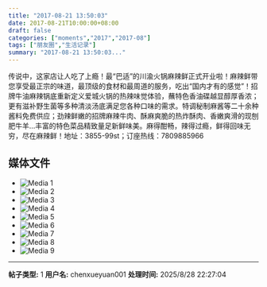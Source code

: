 ```yaml
---
title: "2017-08-21 13:50:03"
date: 2017-08-21T10:00:00+08:00
draft: false
categories: ["moments","2017","2017-08"]
tags: ["朋友圈","生活记录"]
summary: "2017-08-21 13:50:03..."
---
```


传说中，这家店让人吃了上瘾！最“巴适”的川渝火锅麻辣鲜正式开业啦！麻辣鲜带您享受最正宗的味道，最顶级的食材和最周道的服务，吃出“国内才有的感觉”！招牌牛油麻辣锅底重新定义爱城火锅的热辣味觉体验，蘸特色香油碟越显醇厚香浓；更有滋补野生菌等多种清淡汤底满足您各种口味的需求。特调秘制麻酱等二十余种酱料免费供应；劲辣鲜嫩的招牌麻辣牛肉、酥麻爽脆的热炸酥肉、香嫩爽滑的现刨肥牛羊…丰富的特色菜品精致量足新鲜味美。麻得酣畅，辣得过瘾，鲜得回味无穷，尽在麻辣鲜！地址：3855-99st；订座热线：7809885966

## 媒体文件

- ![Media 1](/Moments/photos/2017-08-21/201708211350030.jpg)
- ![Media 2](/Moments/photos/2017-08-21/201708211350031.jpg)
- ![Media 3](/Moments/photos/2017-08-21/201708211350032.jpg)
- ![Media 4](/Moments/photos/2017-08-21/201708211350033.jpg)
- ![Media 5](/Moments/photos/2017-08-21/201708211350034.jpg)
- ![Media 6](/Moments/photos/2017-08-21/201708211350035.jpg)
- ![Media 7](/Moments/photos/2017-08-21/201708211350036.jpg)
- ![Media 8](/Moments/photos/2017-08-21/201708211350037.jpg)
- ![Media 9](/Moments/photos/2017-08-21/201708211350038.jpg)

---

**帖子类型:** 1
**用户名:** chenxueyuan001
**处理时间:** 2025/8/28 22:27:04